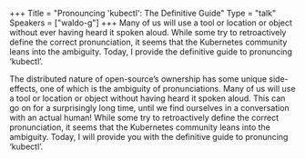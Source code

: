 +++
Title = "Pronouncing 'kubectl': The Definitive Guide"
Type = "talk"
Speakers = ["waldo-g"]
+++
Many of us will use a tool or location or object without ever having heard it spoken aloud. While some try to retroactively define the correct pronunciation, it seems that the Kubernetes community leans into the ambiguity. Today, I provide the definitive guide to pronuncing ‘kubectl’.

The distributed nature of open-source’s ownership has some unique side-effects, one of which is the ambiguity of pronunciations. Many of us will use a tool or location or object without having heard it spoken aloud. This can go on for a surprisingly long time, until we find ourselves in a conversation with an actual human! While some try to retroactively define the correct pronunciation, it seems that the Kubernetes community leans into the ambiguity. Today, I will provide you with the definitive guide to pronuncing ‘kubectl’.